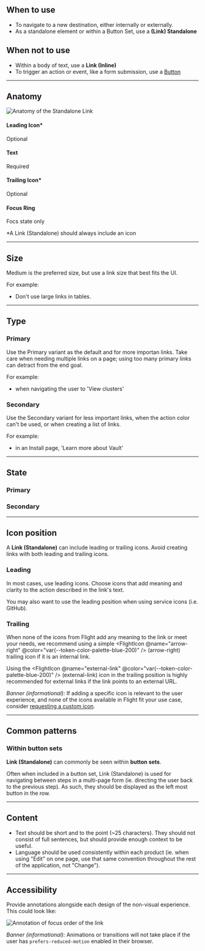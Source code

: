 ## When to use

- To navigate to a new destination, either internally or externally.
- As a standalone element or within a Button Set, use a **(Link) Standalone**

## When not to use

- Within a body of text, use a **Link (Inline)**
- To trigger an action or event, like a form submission, use a [Button](/components/button/overview)

---

## Anatomy

![Anatomy of the Standalone Link](/assets/components/link/standalone/link_standalone-anatomy.png)

#### Leading Icon\*

Optional

#### Text

Required

#### Trailing Icon\*

Optional

#### Focus Ring

Focs state only

\*A Link (Standalone) should always include an icon

---

## Size

Medium is the preferred size, but use a link size that best fits the UI.

For example:

- Don't use large links in tables.

<section>
  <Hds::Link::Standalone @size="large" @text="Large" @icon="arrow-right" @iconPosition="trailing" @route="components" />
  <Hds::Link::Standalone @size="medium" @text="Medium" @icon="arrow-right" @iconPosition="trailing" @route="components" />
  <Hds::Link::Standalone @size="small" @text="Small" @icon="arrow-right" @iconPosition="trailing" @route="components" />
</section>

---

## Type

### Primary

Use the Primary variant as the default and for more importan links. Take care when needing multiple links on a page; using too many primary links can detract from the end goal.

For example:

- when navigating the user to 'View clusters'

<section>
  <Hds::Link::Standalone @text="View clusters" @icon="arrow-right" @iconPosition="trailing" @type="primary" @route="components" />
</section>

### Secondary

Use the Secondary variant for less important links, when the action color can't be used, or when creating a list of links.

For example:

- in an Install page, 'Learn more about Vault'

<section>
  <Hds::Link::Standalone @text="View clusters" @icon="external-link" @iconPosition="trailing" @color="secondary" @route="components" />
</section>

---

## State

### Primary

<section>
  <Hds::Link::Standalone @text="Default" @icon="plus" @iconPosition="leading" @color="primary" @route="components" mock-state-value="default" />
  <Hds::Link::Standalone @text="Hover" @icon="plus" @iconPosition="leading" @color="primary" @route="components" mock-state-value="hover" />
  <Hds::Link::Standalone @text="Active" @icon="plus" @iconPosition="leading" @color="primary" @route="components" mock-state-value="active" />
  <Hds::Link::Standalone @text="Focus" @icon="plus" @iconPosition="leading" @color="primary" @route="components" mock-state-value="focus" />
</section>

### Secondary

<section>
  <Hds::Link::Standalone @text="Default" @icon="plus" @iconPosition="leading" @color="secondary" @route="components" mock-state-value="default" />
  <Hds::Link::Standalone @text="Hover" @icon="plus" @iconPosition="leading" @color="secondary" @route="components" mock-state-value="hover" />
  <Hds::Link::Standalone @text="Active" @icon="plus" @iconPosition="leading" @color="secondary" @route="components" mock-state-value="active" />
  <Hds::Link::Standalone @text="Focus" @icon="plus" @iconPosition="leading" @color="secondary" @route="components" mock-state-value="focus" />
</section>

---

## Icon position

A **Link (Standalone)** can include leading or trailing icons. Avoid creating links with both leading and trailing icons.

### Leading

In most cases, use leading icons. Choose icons that add meaning and clarity to the action described in the link's text.

You may also want to use the leading position when using service icons (i.e. GitHub).

<section>
  <Hds::Link::Standalone @text="Deploy with Terraform" @icon="zap" @iconPosition="leading" @color="primary" @route="components" />
  <Hds::Link::Standalone @text="Edit pages in GitHub" @icon="github" @iconPosition="leading" @color="primary" @route="components" />
  <Hds::Link::Standalone @text="Download" @icon="download" @iconPosition="leading" @color="primary" @route="components" />
  <Hds::Link::Standalone @text="View connections" @icon="network-alt" @iconPosition="leading" @color="primary" @route="components" />
</section>

<section>
  <Hds::Link::Standalone @text="Deploy with Terraform" @icon="zap" @iconPosition="leading" @color="secondary" @route="components" />
  <Hds::Link::Standalone @text="Edit pages in GitHub" @icon="github" @iconPosition="leading" @color="secondary" @route="components" />
  <Hds::Link::Standalone @text="Download" @icon="download" @iconPosition="leading" @color="secondary" @route="components" />
  <Hds::Link::Standalone @text="View connections" @icon="network-alt" @iconPosition="leading" @color="secondary" @route="components" />
</section>

### Trailing

When none of the icons from Flight add any meaning to the link or meet your needs, we recommend using a simple <span><FlightIcon @name="arrow-right" @color="var(--token-color-palette-blue-200)" /></span> (arrow-right) trailing icon if it is an internal link.

Using the <span><FlightIcon @name="external-link" @color="var(--token-color-palette-blue-200)" /></span> (external-link) icon in the trailing position is highly recommended for external links if the link points to an external URL.

<section>
  <Hds::Link::Standalone @text="View billing" @icon="arrow-right" @iconPosition="trailing" @color="primary" @route="components" />
  <Hds::Link::Standalone @text="Submit feedback" @icon="external-link" @iconPosition="trailing" @color="primary" @route="components" />
  <Hds::Link::Standalone @text="Consul documentation" @icon="docs-link" @iconPosition="trailing" @color="primary" @route="components" />
  <Hds::Link::Standalone @text="Service mesh tutorial" @icon="learn-link" @iconPosition="trailing" @color="primary" @route="components" />
</section>

<section>
  <Hds::Link::Standalone @text="View billing" @icon="arrow-right" @iconPosition="trailing" @color="secondary" @route="components" />
  <Hds::Link::Standalone @text="Submit feedback" @icon="external-link" @iconPosition="trailing" @color="secondary" @route="components" />
  <Hds::Link::Standalone @text="Consul documentation" @icon="docs-link" @iconPosition="trailing" @color="secondary" @route="components" />
  <Hds::Link::Standalone @text="Service mesh tutorial" @icon="learn-link" @iconPosition="trailing" @color="secondary" @route="components" />
</section>

_Banner (informational):_ If adding a specific icon is relevant to the user experience, and none of the icons available in Flight fit your use case, consider [requesting a custom icon](https://github.com/hashicorp/design-system/issues/new/choose).

---

## Common patterns

### Within button sets

**Link (Standalone)** can commonly be seen within **button sets**.

<section>
  <Hds::ButtonSet>
    <Hds::Link::Standalone @text="Previous" @icon="chevron-left" @iconPosition="leading" @color="primary" @route="components" />
    <Hds::Button @text="Submit" @color="primary" />
    <Hds::Button @text="Cancel" @color="secondary" />
  </Hds::ButtonSet>
</section>

Often when included in a button set, Link (Standalone) is used for navigating between steps in a multi-page form (ie. directing the user back to the previous step). As such, they should be displayed as the left most button in the row.

---

## Content

- Text should be short and to the point (~25 characters). They should not consist of full sentences, but should provide enough context to be useful.
- Language should be used consistently within each product (ie. when using "Edit" on one page, use that same convention throughout the rest of the application, not "Change").

---

## Accessibility

Provide annotations alongside each design of the non-visual experience. This could look like:

![Annotation of focus order of the link](/assets/components/link/standalone/link_standalone-accessibility-focus_order.png)

_Banner (informational):_ Animations or transitions will not take place if the user has `prefers-reduced-motion` enabled in their browser.
